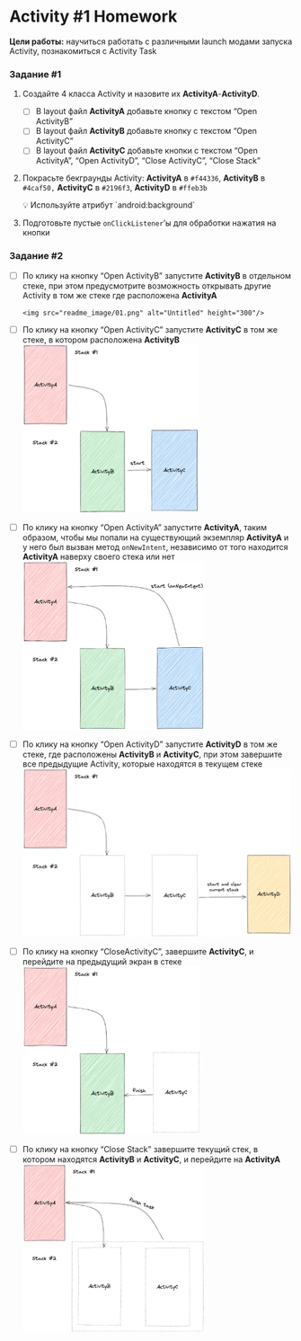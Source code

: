 # Activity #1 Homework

**Цели работы:** научиться работать с различными launch модами запуска Activity, познакомиться с Activity Task

### Задание #1

1. Cоздайте 4 класса Activity и назовите их **ActivityA**-**ActivityD**.
    - [ ] В layout файл **ActivityA** добавьте кнопку с текстом “Open ActivityB”
    - [ ] В layout файл **ActivityB** добавьте кнопку с текстом “Open ActivityC”
    - [ ] В layout файл **ActivityC** добавьте кнопки с текстом “Open ActivityA”, “Open ActivityD”, “Close ActivityC”, “Close Stack”
2. Покрасьте бекграунды Activity: **ActivityA** в `#f44336`, **ActivityB** в `#4caf50,` **ActivityC** в `#2196f3`, **ActivityD** в `#ffeb3b`

    <aside>
    💡 Используйте атрибут `android:background`
    </aside>

3. Подготовьте пустые `onClickListener`’ы для обработки нажатия на кнопки

### Задание #2

- [ ] По клику на кнопку “Open ActivityB” запустите **ActivityB** в отдельном стеке, при этом предусмотрите возможность открывать другие Activity в том же стеке где расположена **ActivityA**
      
      <img src="readme_image/01.png" alt="Untitled" height="300"/>

- [ ] По клику на кнопку “Open ActivityC” запустите **ActivityC** в том же стеке, в котором расположена **ActivityB**
      <img src="readme_image/02.png" alt="Untitled" height="300"/>

- [ ] По клику на кнопку “Open ActivityA” запустите **ActivityA**, таким образом, чтобы мы попали на существующий экземпляр  **ActivityA** и у него был вызван метод `onNewIntent`, независимо от того находится **ActivityA** наверху своего стека или нет
      <img src="readme_image/03.png" alt="Untitled" height="300"/>

- [ ] По клику на кнопку “Open ActivityD” запустите **ActivityD** в том же стеке, где расположены **ActivityB** и **ActivityC**, при этом завершите все предыдущие Activity, которые находятся в текущем стеке
      <img src="readme_image/04.png" alt="Untitled" height="300"/>

- [ ] По клику на кнопку “CloseActivityC”, завершите **ActivityC**, и перейдите на предыдущий экран в стеке
      <img src="readme_image/05.png" alt="Untitled" height="300"/>

- [ ] По клику на кнопку “Close Stack” завершите текущий стек, в котором находятся **ActivityB** и **ActivityC**, и перейдите на **ActivityA**
      <img src="readme_image/06.png" alt="Untitled" height="300"/>